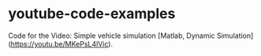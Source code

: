 # youtube-code-examples
Code for the Video: Simple vehicle simulation [Matlab, Dynamic Simulation] (https://youtu.be/MKePsL4lVic).